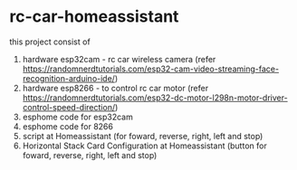 # rc-car-homeassistant

this project consist of

1. hardware esp32cam - rc car wireless camera (refer https://randomnerdtutorials.com/esp32-cam-video-streaming-face-recognition-arduino-ide/)
2. hardware esp8266 - to control rc car motor (refer https://randomnerdtutorials.com/esp32-dc-motor-l298n-motor-driver-control-speed-direction/)
3. esphome code for esp32cam
4. esphome code for 8266
5. script at Homeassistant (for foward, reverse, right, left and stop)
6. Horizontal Stack Card Configuration at Homeassistant (button for foward, reverse, right, left and stop)

